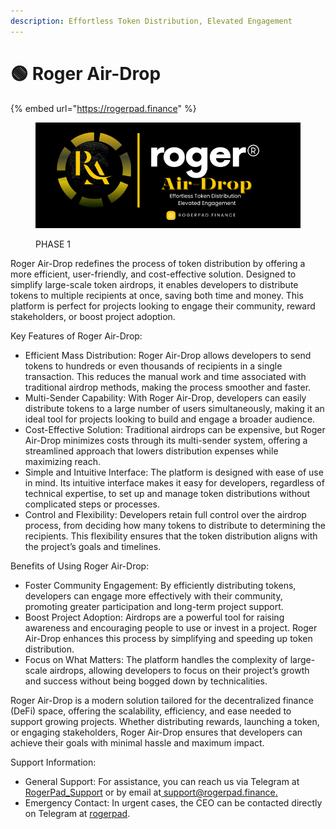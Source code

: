 ```yaml
---
description: Effortless Token Distribution, Elevated Engagement
---
```


# 🟢 Roger Air-Drop

{% embed url="https://rogerpad.finance" %}

<figure><img src="../../../../.gitbook/assets/12 (2).png" alt=""><figcaption><p>PHASE 1</p></figcaption></figure>

Roger Air-Drop redefines the process of token distribution by offering a more efficient, user-friendly, and cost-effective solution. Designed to simplify large-scale token airdrops, it enables developers to distribute tokens to multiple recipients at once, saving both time and money. This platform is perfect for projects looking to engage their community, reward stakeholders, or boost project adoption.

Key Features of Roger Air-Drop:

* Efficient Mass Distribution: Roger Air-Drop allows developers to send tokens to hundreds or even thousands of recipients in a single transaction. This reduces the manual work and time associated with traditional airdrop methods, making the process smoother and faster.
* Multi-Sender Capability: With Roger Air-Drop, developers can easily distribute tokens to a large number of users simultaneously, making it an ideal tool for projects looking to build and engage a broader audience.
* Cost-Effective Solution: Traditional airdrops can be expensive, but Roger Air-Drop minimizes costs through its multi-sender system, offering a streamlined approach that lowers distribution expenses while maximizing reach.
* Simple and Intuitive Interface: The platform is designed with ease of use in mind. Its intuitive interface makes it easy for developers, regardless of technical expertise, to set up and manage token distributions without complicated steps or processes.
* Control and Flexibility: Developers retain full control over the airdrop process, from deciding how many tokens to distribute to determining the recipients. This flexibility ensures that the token distribution aligns with the project’s goals and timelines.

Benefits of Using Roger Air-Drop:

* Foster Community Engagement: By efficiently distributing tokens, developers can engage more effectively with their community, promoting greater participation and long-term project support.
* Boost Project Adoption: Airdrops are a powerful tool for raising awareness and encouraging people to use or invest in a project. Roger Air-Drop enhances this process by simplifying and speeding up token distribution.
* Focus on What Matters: The platform handles the complexity of large-scale airdrops, allowing developers to focus on their project’s growth and success without being bogged down by technicalities.

Roger Air-Drop is a modern solution tailored for the decentralized finance (DeFi) space, offering the scalability, efficiency, and ease needed to support growing projects. Whether distributing rewards, launching a token, or engaging stakeholders, Roger Air-Drop ensures that developers can achieve their goals with minimal hassle and maximum impact.

Support Information:

* General Support: For assistance, you can reach us via Telegram at [RogerPad\_Support](https://t.me/RogerPad\_Support) or by email at[ support@rogerpad.finance.](mailto:support@rogerpad.finance)
* Emergency Contact: In urgent cases, the CEO can be contacted directly on Telegram at [rogerpad](https://t.me/rogerpad).
